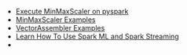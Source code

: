 * [Execute MinMaxScaler on pyspark](https://stackoverflow.com/questions/60281354/apply-minmaxscaler-on-multiple-columns-in-pyspark)
* [MinMaxScaler Examples](https://python.hotexamples.com/es/examples/pyspark.ml.feature/MinMaxScaler/-/python-minmaxscaler-class-examples.html)
* [VectorAssembler Examples](https://spark.apache.org/docs/3.1.1/api/python/reference/api/pyspark.ml.feature.VectorAssembler.html)
* [Learn How To Use Spark ML and Spark Streaming](https://towardsdatascience.com/learn-how-to-use-spark-ml-and-spark-streaming-3a731485d052)
* 

